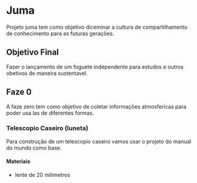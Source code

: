 # Juma

Projeto juma tem como objetivo diceminar a cultura de compartilhamento de conhecimento para as futuras gerações.

## Objetivo Final

Fazer o lançamento de um foguete independente para estudos e outros obetivos de maneira sustentavel.

## Faze 0

A faze zero tem como objetivo de coletar informações atmosfericas para poder usa las de diferentes formas.

### Telescopio Caseiro (luneta)

Para construção de um telescopio caseiro vamos usar o projeto do manual do mundo como base.

#### Materiais

- lente de 20 milimetros
